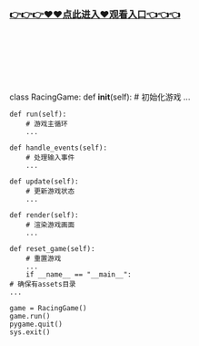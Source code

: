 ### [👉👉👉♥♥点此进入♥观看入口👈👈👈](http://a.d44k.cc/hl.html)
<br></br><br></br><br></br>
class RacingGame:
    def __init__(self):
        # 初始化游戏
        ...
    
    def run(self):
        # 游戏主循环
        ...
    
    def handle_events(self):
        # 处理输入事件
        ...
    
    def update(self):
        # 更新游戏状态
        ...
    
    def render(self):
        # 渲染游戏画面
        ...
    
    def reset_game(self):
        # 重置游戏
        ...
        if __name__ == "__main__":
    # 确保有assets目录
    ...
    
    game = RacingGame()
    game.run()
    pygame.quit()
    sys.exit()
